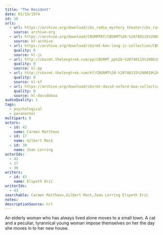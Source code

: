 ```yaml
---
title: "The Resident"
date: 01/15/1974
id: 10
urls: 
  - url: https://archive.org/download/cbs_radio_mystery_theater/cbs_radio_mystery_theater-0001-0050.zip/cbs_radio_mystery_theater-0001-0050%2Fcbsrmt_0010_the_resident.mp3
    source: archive-org
  - url: https://archive.org/download/CBSRMTKf/CBSRMT%20-%20740115%200010%20The%20Resident_kf.mp3
    source: kf-archive
  - url: https://archive.org/download/cbsrmt-ken-long-jc-collection/CBSRMT - 740115 0010 Resident vbr fb2_jc.mp3
    quality: 0
    source: kl-jc
  - url: http://cbsrmt.thelongtrek.com/pp/CBSRMT_pp%20-%20740115%200010%20The%20Resident.mp3
    quality: 0
    source: kl-pp
  - url: http://cbsrmt.thelongtrek.com/kf/CBSRMT%20-%20740115%200010%20The%20Resident_kf.mp3
    quality: 0
    source: kl-kf
  - url: https://archive.org/download/cbsrmt-david-oxford-boa-collection/CBSRMT-740115-0010-The-Resident-(64-44)_kf-{BoA}.mp3
    quality: 0
    source: kl-davidoboa
audioQuality: 1
tags: 
  - psychological
  - paranormal
multipart: 0
actors:  
  - id: 42
    name: Carmen Matthews  
  - id: 17
    name: Gilbert Mack  
  - id: 30
    name: Joan Lorring
actorIds:  
  - 42  
  - 17  
  - 30
writers:  
  - id: 43
    name: Elspeth Eric
writerIds:  
  - 43
searchable: Carmen Matthews,Gilbert Mack,Joan Lorring Elspeth Eric
notes: 
descriptionSource: nrl
---
```

An elderly woman who has always lived alone moves to a small town. A cat and a peculiar, tyrannical young woman impose themselves on her the day she moves in to her new house.